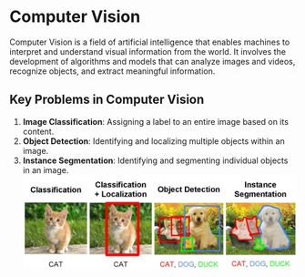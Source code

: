 # Computer Vision
Computer Vision is a field of artificial intelligence that enables machines to interpret and understand visual information from the world. It involves the development of algorithms and models that can analyze images and videos, recognize objects, and extract meaningful information.

## Key Problems in Computer Vision
1. **Image Classification**: Assigning a label to an entire image based on its content.
2. **Object Detection**: Identifying and localizing multiple objects within an image.
3. **Instance Segmentation**: Identifying and segmenting individual objects in an image.
![taks](./images/task.png)
